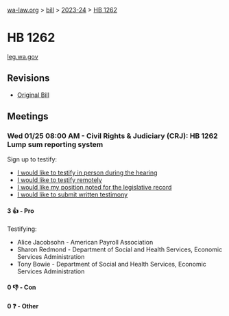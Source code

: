 [wa-law.org](/) > [bill](/bill/) > [2023-24](/bill/2023-24/) > [HB 1262](/bill/2023-24/hb/1262/)

# HB 1262
[leg.wa.gov](https://app.leg.wa.gov/billsummary?BillNumber=1262&Year=2023&Initiative=false)

## Revisions
* [Original Bill](1/)

## Meetings
### Wed 01/25 08:00 AM - Civil Rights & Judiciary (CRJ): HB 1262 Lump sum reporting system
Sign up to testify:
* [I would like to testify in person during the hearing](https://app.leg.wa.gov/csi/Testifier/Add?chamber=House&mId=30498&aId=149785&caId=20626&tId=1)
* [I would like to testify remotely](https://app.leg.wa.gov/csi/Testifier/Add?chamber=House&mId=30498&aId=149785&caId=20626&tId=2)
* [I would like my position noted for the legislative record](https://app.leg.wa.gov/csi/Testifier/Add?chamber=House&mId=30498&aId=149785&caId=20626&tId=3)
* [I would like to submit written testimony](https://app.leg.wa.gov/csi/Testifier/Add?chamber=House&mId=30498&aId=149785&caId=20626&tId=4)

#### 3 👍 - Pro
Testifying:
* Alice Jacobsohn - American Payroll Association
* Sharon Redmond - Department of Social and Health Services, Economic Services Administration
* Tony Bowie - Department of Social and Health Services, Economic Services Administration

#### 0 👎 - Con

#### 0 ❓ - Other
